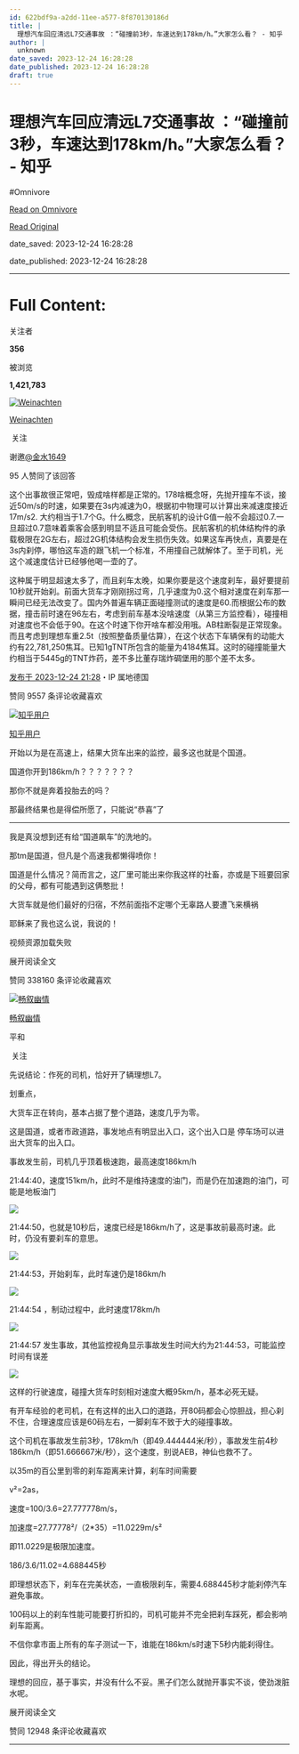 ```yaml
---
id: 622bdf9a-a2dd-11ee-a577-8f870130186d
title: |
  理想汽车回应清远L7交通事故 ：“碰撞前3秒，车速达到178km/h。”大家怎么看？ - 知乎
author: |
  unknown
date_saved: 2023-12-24 16:28:28
date_published: 2023-12-24 16:28:28
draft: true
---
```


# 理想汽车回应清远L7交通事故 ：“碰撞前3秒，车速达到178km/h。”大家怎么看？ - 知乎
#Omnivore

[Read on Omnivore](https://omnivore.app/me/l-7-3-178-km-h-18c9f36d9f4)

[Read Original](https://www.zhihu.com/question/636202330/answer/3337338866)

date_saved: 2023-12-24 16:28:28

date_published: 2023-12-24 16:28:28

--- 

# Full Content: 

关注者

**356**

被浏览

**1,421,783**

[![Weinachten](https://proxy-prod.omnivore-image-cache.app/0x0,sObA7whhkIo8Jjh2GnajgI3EJBGDOWj9Yke2l2LIPnXk/https://pic1.zhimg.com/v2-8e6604c0c83eedceb80b48a88d878d92_l.jpg?source=2c26e567)](https://www.zhihu.com/people/weinachten-25)

[Weinachten](https://www.zhihu.com/people/weinachten-25)

​ 关注

谢邀[@金水1649](https://www.zhihu.com/people/yu-mo-15-69)

95 人赞同了该回答

这个出事故很正常吧，毁成啥样都是正常的。178啥概念呀，先抛开撞车不谈，接近50m/s的时速，如果要在3s内减速为0，根据初中物理可以计算出来减速度接近17m/s2\. 大约相当于1.7个G。什么概念，民航客机的设计G值一般不会超过0.7.一旦超过0.7意味着乘客会感到明显不适且可能会受伤。民航客机的机体结构件的承载极限在2G左右，超过2G机体结构会发生损伤失效。如果这车再快点，真要是在3s内刹停，哪怕这车造的跟飞机一个标准，不用撞自己就解体了。至于司机，光这个减速度估计已经够他喝一壶的了。

这种属于明显超速太多了，而且刹车太晚，如果你要是这个速度刹车，最好要提前10秒就开始刹。前面大货车才刚刚拐过弯，几乎速度为0.这个相对速度在刹车那一瞬间已经无法改变了。国内外普遍车辆正面碰撞测试的速度是60.而根据公布的数据，撞击前时速在96左右，考虑到前车基本没啥速度（从第三方监控看），碰撞相对速度也不会低于90。在这个时速下你开啥车都没用哦。AB柱断裂是正常现象。而且考虑到理想车重2.5t（按照整备质量估算），在这个状态下车辆保有的动能大约有22,781,250焦耳。已知1gTNT所包含的能量为4184焦耳。这时的碰撞能量大约相当于5445g的TNT炸药，差不多比董存瑞炸碉堡用的那个差不太多。

[发布于 2023-12-24 21:28](https://www.zhihu.com/question/636202330/answer/3337338866)・IP 属地德国

​赞同 95​​57 条评论​收藏​喜欢

[![知乎用户](https://proxy-prod.omnivore-image-cache.app/0x0,sc7PmXdG24zKshppSSWwRDhgKUBWHo-HOvj-adQUYCH4/https://pic1.zhimg.com/v2-abed1a8c04700ba7d72b45195223e0ff_l.jpg?source=1def8aca)](https://www.zhihu.com/people/607420d8794ba30334eac49a54e9c8bc)

[知乎用户](https://www.zhihu.com/people/607420d8794ba30334eac49a54e9c8bc)

开始以为是在高速上，结果大货车出来的监控，最多这也就是个国道。

国道你开到186km/h？？？？？？？

那你不就是奔着投胎去的吗？

那最终结果也是得偿所愿了，只能说“恭喜”了

---

我是真没想到还有给“国道飙车”的洗地的。

那tm是国道，但凡是个高速我都懒得喷你！

国道是什么情况？简而言之，这厂里可能出来你我这样的社畜，亦或是下班要回家的父母，都有可能遇到这俩憨批！

大货车就是他们最好的归宿，不然前面指不定哪个无辜路人要遭飞来横祸

耶稣来了我也这么说，我说的！

视频资源加载失败

展开阅读全文​

​赞同 338​​160 条评论​收藏​喜欢

[![畅叙幽情](https://proxy-prod.omnivore-image-cache.app/0x0,s4PzjPINPoueZQan_L7jZXVp-JZS9x3xIZWKf7goDQEw/https://picx.zhimg.com/v2-2ded8567079f30b91fbcc03a2dd621c8_l.jpg?source=1def8aca)](https://www.zhihu.com/people/vebs)

[畅叙幽情](https://www.zhihu.com/people/vebs)

平和

​ 关注

先说结论：作死的司机，恰好开了辆理想L7。

划重点，

大货车正在转向，基本占据了整个道路，速度几乎为零。

这是国道，或者市政道路，事发地点有明显出入口，这个出入口是 停车场可以进出大货车的出入口。

事故发生前，司机几乎顶着极速跑，最高速度186km/h

21:44:40，速度151km/h，此时不是维持速度的油门，而是仍在加速跑的油门，可能是地板油门

![](https://proxy-prod.omnivore-image-cache.app/1080x616,s1w8_PAU_LZJhvx6q4nZ7IMLXdD9H5_pemWwkC-St49c/https://pic1.zhimg.com/50/v2-aa3eeb5db21a19b6252018d5c7341d3d_720w.jpg?source=1def8aca)

21:44:50，也就是10秒后，速度已经是186km/h了，这是事故前最高时速。此时，仍没有要刹车的意思。

![](https://proxy-prod.omnivore-image-cache.app/1080x0,sWMiwgU7NFqbYQ8zJKlmTxnBx1DQP3sBXoGKURrpcIG0/https://picx.zhimg.com/50/v2-6c70d72c22dedb1a842b2935987a46e9_720w.jpg?source=1def8aca)

21:44:53，开始刹车，此时车速仍是186km/h

![](https://proxy-prod.omnivore-image-cache.app/1080x0,sVxlXowSv_MH8yRDO46gBwS_g2w_YtXzzr0THSXdWqy4/https://pic1.zhimg.com/50/v2-b1bbd92f1a2b1502e96d4a4498455229_720w.jpg?source=1def8aca)

21:44:54 ，制动过程中，此时速度178km/h

![](https://proxy-prod.omnivore-image-cache.app/1080x0,sr2OsdaW3uXV5HJq5yjqhueedraWNyIAw5E5s_1a-PW8/https://pica.zhimg.com/50/v2-52e2152075103e07f3c75a0924d3b881_720w.jpg?source=1def8aca)

21:44:57 发生事故，其他监控视角显示事故发生时间大约为21:44:53，可能监控时间有误差

![](https://proxy-prod.omnivore-image-cache.app/1080x0,s7c944XJOvsoxhNTAoE0gpJxxcm0DXAzDB4sSj1iLGIA/https://pica.zhimg.com/50/v2-d3af5c6b38f8791408568980c37037b8_720w.jpg?source=1def8aca)

这样的行驶速度，碰撞大货车时刻相对速度大概95km/h，基本必死无疑。

有开车经验的老司机，在有这样的出入口的道路，开80码都会心惊胆战，担心刹不住，合理速度应该是60码左右，一脚刹车不致于大的碰撞事故。

这个司机在事故发生前3秒，178km/h（即49.444444米/秒），事故发生前4秒186km/h（即51.666667米/秒），这个速度，别说AEB，神仙也救不了。

以35m的百公里到零的刹车距离来计算，刹车时间需要

v²=2as，

速度=100/3.6=27.777778m/s，

加速度=27.77778²/（2\*35）=11.0229m/s²

即11.0229是极限加速度。

186/3.6/11.02=4.688445秒

即理想状态下，刹车在完美状态，一直极限刹车，需要4.688445秒才能刹停汽车避免事故。

100码以上的刹车性能可能要打折扣的，司机可能并不完全把刹车踩死，都会影响刹车距离。

不信你拿市面上所有的车子测试一下，谁能在186km/s时速下5秒内能刹得住。

因此，得出开头的结论。

理想的回应，基于事实，并没有什么不妥。黑子们怎么就抛开事实不谈，使劲泼脏水呢。

展开阅读全文​

​赞同 129​​48 条评论​收藏​喜欢

---

